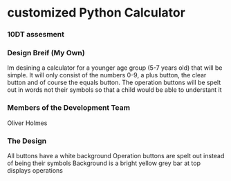 # customized Python Calculator
### 10DT assesment

### Design Breif (My Own)
Im desining a calculator for a younger age group (5-7 years old) that will be simple. It will only consist of the numbers 0-9, a plus button, the clear button and of course the equals button. The operation buttons will be spelt out in words not their symbols so that a child would be able to understant it

### Members of the Development Team
Oliver Holmes

### The Design
All buttons have a white background
Operation buttons are spelt out instead of being their symbols 
Background is a bright yellow 
grey bar at top displays operations
